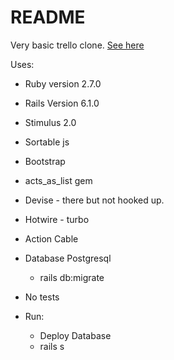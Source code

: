 # README

Very basic trello clone. [See here](https://peaceful-forest-11819.herokuapp.com/home)

Uses:

* Ruby version 2.7.0

* Rails Version 6.1.0

* Stimulus 2.0

* Sortable js

* Bootstrap

* acts_as_list gem

* Devise - there but not hooked up.

* Hotwire - turbo

* Action Cable

* Database Postgresql 

  * rails db:migrate

* No tests 

* Run:

  * Deploy Database
  * rails s


